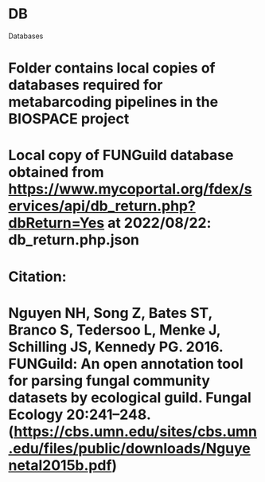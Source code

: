 # DB
Databases
# Folder contains local copies of databases required for metabarcoding pipelines in the BIOSPACE project
# Local copy of FUNGuild database obtained from https://www.mycoportal.org/fdex/services/api/db_return.php?dbReturn=Yes at 2022/08/22: db_return.php.json 
# Citation:
# Nguyen NH, Song Z, Bates ST, Branco S, Tedersoo L, Menke J, Schilling JS, Kennedy PG. 2016. FUNGuild: An open annotation tool for parsing fungal community datasets by ecological guild. Fungal Ecology 20:241–248. (https://cbs.umn.edu/sites/cbs.umn.edu/files/public/downloads/Nguyenetal2015b.pdf)
